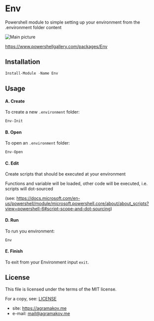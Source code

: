 # Env
Powershell module to simple setting up your environment from the .environment folder content

![Main picture](https://www.lucidchart.com/publicSegments/view/9f656aca-f10b-47ef-b834-badde3c3a2d9/image.png)

https://www.powershellgallery.com/packages/Env

## Installation

```powershell
Install-Module -Name Env
```

## Usage

#### A. Create

To create a new `.environment` folder:

```powershell
Env-Init
```

#### B. Open

To open an `.environment` folder:

```powershell
Env-Open
```

#### C. Edit

Create scripts that should be executed at your environment

Functions and variable will be loaded, other code will be executed, i.e. scripts will dot-sourced

(see: https://docs.microsoft.com/en-us/powershell/module/microsoft.powershell.core/about/about_scripts?view=powershell-6#script-scope-and-dot-sourcing)

#### D. Run

To run you environment:

```powershell
Env
```

#### E. Finish

To exit from your Environment input `exit`.


## License

This file is licensed under the terms of the MIT license.

For a copy, see: [LICENSE](LICENSE)

- site:    https://agramakov.me
- e-mail:  mail@agramakov.me
